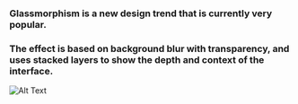 ### Glassmorphism is a new design trend that is currently very popular. 

### The effect is based on background blur with transparency, and uses stacked layers to show the depth and context of the interface.


![Alt Text](https://media.giphy.com/media/BPTOgM7nCFSH6JhX4n/giphy.gif)
